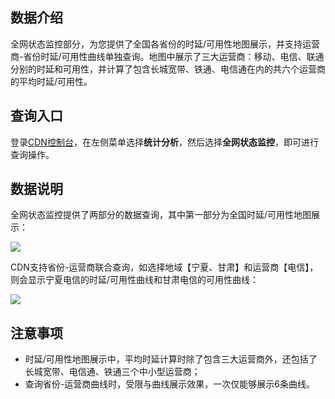 ## 数据介绍

全网状态监控部分，为您提供了全国各省份的时延/可用性地图展示，并支持运营商-省份时延/可用性曲线单独查询。地图中展示了三大运营商：移动、电信、联通分别的时延和可用性，并计算了包含长城宽带、铁通、电信通在内的共六个运营商的平均时延/可用性。



## 查询入口

登录[CDN控制台]()，在左侧菜单选择**统计分析**，然后选择**全网状态监控**，即可进行查询操作。



## 数据说明

全网状态监控提供了两部分的数据查询，其中第一部分为全国时延/可用性地图展示：

![](https://mc.qcloudimg.com/static/img/c7d17a0db913a011468a5ddd54f0e78a/image.png)



CDN支持省份-运营商联合查询，如选择地域【宁夏、甘肃】和运营商【电信】，则会显示宁夏电信的时延/可用性曲线和甘肃电信的可用性曲线：

![](https://mc.qcloudimg.com/static/img/cf19452bc0af56033fd5c704cbbeff00/image.png)



## 注意事项

+ 时延/可用性地图展示中，平均时延计算时除了包含三大运营商外，还包括了长城宽带、电信通、铁通三个中小型运营商；
+ 查询省份-运营商曲线时，受限与曲线展示效果，一次仅能够展示6条曲线。